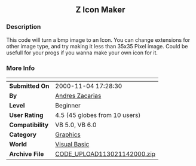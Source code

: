 ﻿<div align="center">

## Z Icon Maker


</div>

### Description

This code will turn a bmp image to an Icon. You can change extensions for other image type, and try making it less than 35x35 Pixel image. Could be usefull for your progs if you wanna make your own icon for it.
 
### More Info
 


<span>             |<span>
---                |---
**Submitted On**   |2000-11-04 17:28:30
**By**             |[Andres Zacarias](https://github.com/Planet-Source-Code/PSCIndex/blob/master/ByAuthor/andres-zacarias.md)
**Level**          |Beginner
**User Rating**    |4.5 (45 globes from 10 users)
**Compatibility**  |VB 5\.0, VB 6\.0
**Category**       |[Graphics](https://github.com/Planet-Source-Code/PSCIndex/blob/master/ByCategory/graphics__1-46.md)
**World**          |[Visual Basic](https://github.com/Planet-Source-Code/PSCIndex/blob/master/ByWorld/visual-basic.md)
**Archive File**   |[CODE\_UPLOAD113021142000\.zip](https://github.com/Planet-Source-Code/andres-zacarias-z-icon-maker__1-12536/archive/master.zip)








